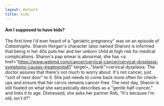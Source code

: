 ```yaml
---
layout: default
title: kids
---
```


<h4>Am I supposed to have kids?</h4>

The first time I'd ever heard of a "geriatric pregnancy" was on an episode of <em>Catastrophe</em>. Sharon Horgan's character (also named Sharon) is informed that being in her 40s puts her and her unborn child at high risk for medical complications. Sharon's pap smear is abnormal; she has <a href="https://www.webmd.com/cancer/cervical-cancer/cervical-dysplasia-symptoms-causes-treatments#1" target=_"blank">cervical dysplasia</a>. The doctor assures that there's not much to worry about. It's not cancer, just "sort of next door" to it. She just needs to come back more often for check-ups and ensure that her cervix remains cancer-free. The next day, Sharon is still fixated on what she sarcastically describes as a "gentle half-cancer," and links it to age. Distressed, she asks her partner Rob, "It's because I'm old, isn't it?"
